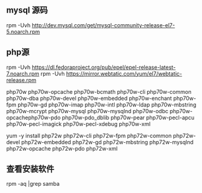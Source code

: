 ## mysql 源码
rpm -Uvh http://dev.mysql.com/get/mysql-community-release-el7-5.noarch.rpm

## php源

rpm -Uvh https://dl.fedoraproject.org/pub/epel/epel-release-latest-7.noarch.rpm
rpm -Uvh https://mirror.webtatic.com/yum/el7/webtatic-release.rpm

php70w php70w-opcache php70w-bcmath php70w-cli php70w-common php70w-dba  php70w-devel php70w-embedded php70w-enchant php70w-fpm php70w-gd php70w-imap  php70w-intl php70w-ldap php70w-mbstring php70w-mcrypt php70w-mysql php70w-mysqlnd php70w-odbc php70w-opcachephp70w-pdo php70w-pdo_dblib php70w-pear php70w-pecl-apcu php70w-pecl-imagick php70w-pecl-xdebug php70w-xml

yum -y install php72w php72w-cli php72w-fpm php72w-common php72w-devel php72w-embedded php72w-gd php72w-mbstring php72w-mysqlnd php72w-opcache php72w-pdo php72w-xml

## 查看安装软件

rpm -aq |grep samba

